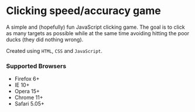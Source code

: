 # Clicking speed/accuracy game

A simple and (hopefully) fun JavaScript clicking game. The goal is to click as many targets as possible while at the same time avoiding hitting the poor ducks (they did nothing wrong).

Created using `HTML`, `CSS` and `JavaScript`.

### Supported Browsers

<ul>
  <li>Firefox 6+</li>
  <li>IE 10+</li>
  <li>Opera 15+</li>
  <li>Chrome 11+</li>
  <li>Safari 5.05+</li>
</ul>

